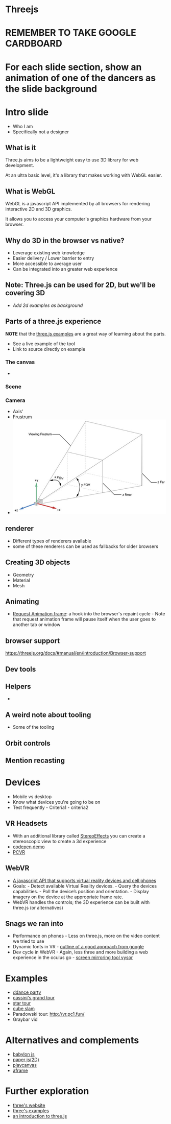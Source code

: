 # Threejs

# REMEMBER TO TAKE GOOGLE CARDBOARD

# For each slide section, show an animation of one of the dancers as the slide background

# Intro slide

- Who I am
- Specifically not a designer

## What is it

Three.js aims to be a lightweight easy to use 3D library for web development.

At an ultra basic level, it's a library that makes working with WebGL easier.

## What is WebGL

WebGL is a javascript API implemented by all browsers for rendering interactive 2D and 3D graphics.

It allows you to access your computer's graphics hardware from your browser.

## Why do 3D in the browser vs native?

- Leverage existing web knowledge
- Easier delivery / Lower barrier to entry
- More accessible to average user
- Can be integrated into an greater web experience

## Note: Three.js can be used for 2D, but we'll be covering 3D

- _Add 2d examples as background_

## Parts of a three.js experience

**NOTE** that the [three.js examples](https://threejs.org/examples) are a great way of learning about the parts.

- See a live example of the tool
- Link to source directly on example

### The canvas

-

### Scene

### Camera

- Axis'
- Frustrum
- ![](axis-and-frustrum.jpg)

## renderer

- Different types of renderers available
- some of these renderers can be used as fallbacks for older browsers

## Creating 3D objects

- Geometry
- Material
- Mesh

## Animating

- [Request Animation frame](https://developer.mozilla.org/en-US/docs/Web/API/window/requestAnimationFrame): a hook into the browser's repaint cycle - Note that request animation frame will pause itself when the user goes to another tab or window

## browser support

https://threejs.org/docs/#manual/en/introduction/Browser-support

## Dev tools

## Helpers

-

## A weird note about tooling

- Some of the tooling

## Orbit controls

## Mention recasting

# Devices

- Mobile vs desktop
- Know what devices you're going to be on
- Test frequently - Criteria1 - criteria2

## VR Headsets

- With an additional library called [StereoEffects](https://github.com/mrdoob/three.js/blob/master/examples/js/effects/StereoEffect.js) you can create a stereoscopic view to create a 3d experience
- [codepen demo](https://codepen.io/kyolee310/pen/bpeRmm)
- [PCVR](http://vr.pc1.fun/)

## WebVR

- [A javascript API that supports virtual reality devices and cell phones]()
- Goals: - Detect available Virtual Reality devices. - Query the devices capabilities. - Poll the device’s position and orientation. - Display imagery on the device at the appropriate frame rate.
- WebVR handles the controls; the 3D experience can be built with three.js (or alternatives)

## Snags we ran into

- Performance on phones - Less on three.js, more on the video content we tried to use
- Dynamic fonts in VR - [outline of a good approach from google](https://developers.google.com/web/showcase/2017/within)
- Dev cycle in WebVR - Again, less three and more building a web experience in the oculus go - [screen mirroring tool vysor](https://www.vysor.io/)

# Examples

- [ddance party](https://dddance.party/)
- [cassini's grand tour](https://www.nationalgeographic.com/science/2017/09/cassini-saturn-nasa-3d-grand-tour/)
- [star tour](http://stars.chromeexperiments.com/)
- [cube slam](https://www.cubeslam.com/lrevyq)
- Paradowski tour: http://vr.pc1.fun/
- Graybar vid

# Alternatives and complements

- [babylon js ](https://www.babylonjs.com/)
- [paper js(2D)](http://paperjs.org/)
- [playcanvas](https://playcanvas.com/)
- [aframe](https://aframe.io/)

# Further exploration

- [three's website](https://threejs.org/)
- [three's examples](https://threejs.org/examples/)
- [an introduction to three.js](https://humaan.com/blog/web-3d-graphics-using-three-js/)
